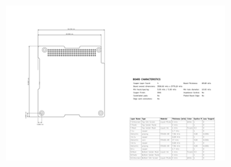 ![Figure 1: A diagram of the board properties. Board Dimensions: 90.1700 by 95.8850 millimeters. Thickness: 69.68 mils, 1.770 millimeters. Board Characteristics. Copper Layer Count: 4. Min track/spacing: 5 mils, 0.1270 millimeters. Copper Finish: E N I G. Casellated pads: No. Edge card connectors: No. Min hole diameter: 10.00 mils, 0.2540 millimeters. Impedance Control: No. Plated Board Edge: No. Board Materials: See OshPark 4-Layer Board Service datasheet (https://docs.oshpark.com/services/four-layer/)](./img/SilverSat_Comms-User_Drawings.svg)
